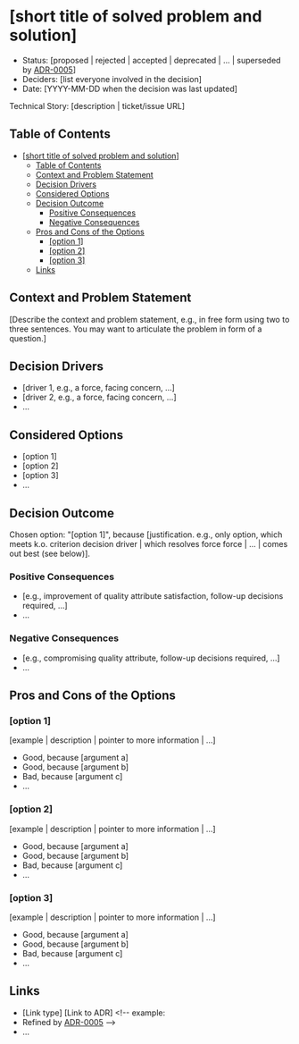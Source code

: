 # \[short title of solved problem and solution\]

<!-- Source: https://raw.githubusercontent.com/adr/madr/master/template/template.md -->

- Status: \[proposed | rejected | accepted | deprecated | … | superseded by
  [ADR-0005](0005-example.md)\] <!-- optional -->
- Deciders: \[list everyone involved in the decision\] <!-- optional -->
- Date: \[YYYY-MM-DD when the decision was last updated\] <!-- optional -->

Technical Story: \[description | ticket/issue URL\] <!-- optional -->

## Table of Contents

<!-- mdformat-toc start --slug=github --no-anchors --maxlevel=6 --minlevel=1 -->

- [[short title of solved problem and solution]](#short-title-of-solved-problem-and-solution)
  - [Table of Contents](#table-of-contents)
  - [Context and Problem Statement](#context-and-problem-statement)
  - [Decision Drivers](#decision-drivers)
  - [Considered Options](#considered-options)
  - [Decision Outcome](#decision-outcome)
    - [Positive Consequences](#positive-consequences)
    - [Negative Consequences](#negative-consequences)
  - [Pros and Cons of the Options](#pros-and-cons-of-the-options)
    - [[option 1]](#option-1)
    - [[option 2]](#option-2)
    - [[option 3]](#option-3)
  - [Links](#links)

<!-- mdformat-toc end -->

## Context and Problem Statement

\[Describe the context and problem statement, e.g., in free form using two to
three sentences. You may want to articulate the problem in form of a question.\]

## Decision Drivers <!-- optional -->

- \[driver 1, e.g., a force, facing concern, …\]
- \[driver 2, e.g., a force, facing concern, …\]
- … <!-- numbers of drivers can vary -->

## Considered Options

- \[option 1\]
- \[option 2\]
- \[option 3\]
- … <!-- numbers of options can vary -->

## Decision Outcome

Chosen option: "\[option 1\]", because \[justification. e.g., only option, which
meets k.o. criterion decision driver | which resolves force force | … | comes
out best (see below)\].

### Positive Consequences <!-- optional -->

- \[e.g., improvement of quality attribute satisfaction, follow-up decisions
  required, …\]
- …

### Negative Consequences <!-- optional -->

- \[e.g., compromising quality attribute, follow-up decisions required, …\]
- …

## Pros and Cons of the Options <!-- optional -->

### \[option 1\]

\[example | description | pointer to more information | …\] <!-- optional -->

- Good, because \[argument a\]
- Good, because \[argument b\]
- Bad, because \[argument c\]
- … <!-- numbers of pros and cons can vary -->

### \[option 2\]

\[example | description | pointer to more information | …\] <!-- optional -->

- Good, because \[argument a\]
- Good, because \[argument b\]
- Bad, because \[argument c\]
- … <!-- numbers of pros and cons can vary -->

### \[option 3\]

\[example | description | pointer to more information | …\] <!-- optional -->

- Good, because \[argument a\]
- Good, because \[argument b\]
- Bad, because \[argument c\]
- … <!-- numbers of pros and cons can vary -->

## Links <!-- optional -->

- \[Link type\] \[Link to ADR\] \<!-- example:
- Refined by [ADR-0005](0005-example.md) -->
- … <!-- numbers of links can vary -->
